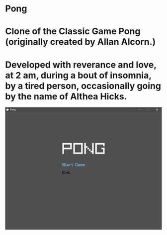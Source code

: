 # Pong
# Clone of the Classic Game Pong (originally created by Allan Alcorn.)
# Developed with reverance and love, at 2 am, during a bout of insomnia, by a tired person, occasionally going by the name of Althea Hicks.

![Start Menu](./images/screenshot_1.PNG)
